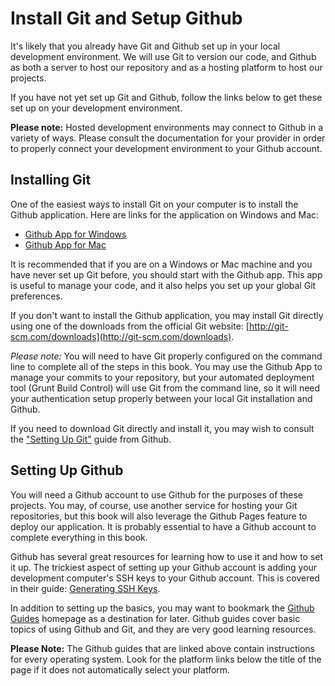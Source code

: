 # Install Git and Setup Github

It's likely that you already have Git and Github set up in your local development environment. We will use Git to version our code, and Github as both a server to host our repository and as a hosting platform to host our projects.

If you have not yet set up Git and Github, follow the links below to get these set up on your development environment.

**Please note:** Hosted development environments may connect to Github in a variety of ways. Please consult the documentation for your provider in order to properly connect your development environment to your Github account.

## Installing Git

One of the easiest ways to install Git on your computer is to install the Github application. Here are links for the application on Windows and Mac:

* [Github App for Windows](https://windows.github.com/)
* [Github App for Mac](https://mac.github.com/)

It is recommended that if you are on a Windows or Mac machine and you have never set up Git before, you should start with the Github app. This app is useful to manage your code, and it also helps you set up your global Git preferences.

If you don't want to install the Github application, you may install Git directly using one of the downloads from the official Git website: [http://git-scm.com/downloads](http://git-scm.com/downloads).

_Please note:_ You will need to have Git properly configured on the command line to complete all of the steps in this book. You may use the Github App to manage your commits to your repository, but your automated deployment tool \(Grunt Build Control\) will use Git from the command line, so it will need your authentication setup properly between your local Git installation and Github.

If you need to download Git directly and install it, you may wish to consult the ["Setting Up Git"](https://help.github.com/articles/set-up-git/) guide from Github.

## Setting Up Github

You will need a Github account to use Github for the purposes of these projects. You may, of course, use another service for hosting your Git repositories, but this book will also leverage the Github Pages feature to deploy our application. It is probably essential to have a Github account to complete everything in this book.

Github has several great resources for learning how to use it and how to set it up. The trickiest aspect of setting up your Github account is adding your development computer's SSH keys to your Github account. This is covered in their guide: [Generating SSH Keys](https://help.github.com/articles/generating-ssh-keys/).

In addition to setting up the basics, you may want to bookmark the [Github Guides](https://guides.github.com/) homepage as a destination for later. Github guides cover basic topics of using Github and Git, and they are very good learning resources.

**Please Note:** The Github guides that are linked above contain instructions for every operating system. Look for the platform links below the title of the page if it does not automatically select your platform.

